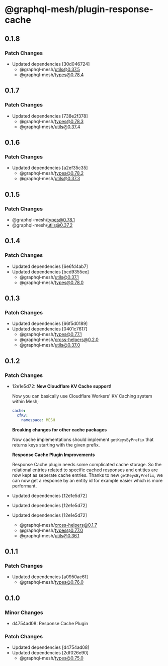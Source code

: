 # @graphql-mesh/plugin-response-cache

## 0.1.8

### Patch Changes

- Updated dependencies [30d046724]
  - @graphql-mesh/utils@0.37.5
  - @graphql-mesh/types@0.78.4

## 0.1.7

### Patch Changes

- Updated dependencies [738e2f378]
  - @graphql-mesh/types@0.78.3
  - @graphql-mesh/utils@0.37.4

## 0.1.6

### Patch Changes

- Updated dependencies [a2ef35c35]
  - @graphql-mesh/types@0.78.2
  - @graphql-mesh/utils@0.37.3

## 0.1.5

### Patch Changes

- @graphql-mesh/types@0.78.1
- @graphql-mesh/utils@0.37.2

## 0.1.4

### Patch Changes

- Updated dependencies [6e6fd4ab7]
- Updated dependencies [bcd9355ee]
  - @graphql-mesh/utils@0.37.1
  - @graphql-mesh/types@0.78.0

## 0.1.3

### Patch Changes

- Updated dependencies [66f5d0189]
- Updated dependencies [0401c7617]
  - @graphql-mesh/types@0.77.1
  - @graphql-mesh/cross-helpers@0.2.0
  - @graphql-mesh/utils@0.37.0

## 0.1.2

### Patch Changes

- 12e1e5d72: **New Cloudflare KV Cache support!**

  Now you can basically use Cloudflare Workers' KV Caching system within Mesh;

  ```yaml
  cache:
    cfKv:
      namespace: MESH
  ```

  **Breaking changes for other cache packages**

  Now cache implementations should implement `getKeysByPrefix` that returns keys starting with the given prefix.

  **Response Cache Plugin Improvements**

  Response Cache plugin needs some complicated cache storage. So the relational entries related to specific cached responses and entities are now kept as seperate cache entries. Thanks to new `getKeysByPrefix`, we can now get a response by an entity id for example easier which is more performant.

- Updated dependencies [12e1e5d72]
- Updated dependencies [12e1e5d72]
- Updated dependencies [12e1e5d72]
  - @graphql-mesh/cross-helpers@0.1.7
  - @graphql-mesh/types@0.77.0
  - @graphql-mesh/utils@0.36.1

## 0.1.1

### Patch Changes

- Updated dependencies [a0950ac6f]
  - @graphql-mesh/types@0.76.0

## 0.1.0

### Minor Changes

- d4754ad08: Response Cache Plugin

### Patch Changes

- Updated dependencies [d4754ad08]
- Updated dependencies [2df026e90]
  - @graphql-mesh/types@0.75.0
